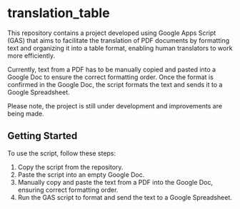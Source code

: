 # translation_table

This repository contains a project developed using Google Apps Script (GAS) that aims to facilitate the translation of PDF documents by formatting text and organizing it into a table format, enabling human translators to work more efficiently.

Currently, text from a PDF has to be manually copied and pasted into a Google Doc to ensure the correct formatting order. Once the format is confirmed in the Google Doc, the script formats the text and sends it to a Google Spreadsheet. 

Please note, the project is still under development and improvements are being made.

## Getting Started

To use the script, follow these steps:

1. Copy the script from the repository.
2. Paste the script into an empty Google Doc.
3. Manually copy and paste the text from a PDF into the Google Doc, ensuring correct formatting order.
4. Run the GAS script to format and send the text to a Google Spreadsheet.